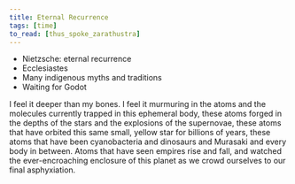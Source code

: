 ```yaml
---
title: Eternal Recurrence
tags: [time]
to_read: [thus_spoke_zarathustra]
---
```


- Nietzsche: eternal recurrence
- Ecclesiastes
- Many indigenous myths and traditions
- Waiting for Godot

I feel it deeper than my bones. I feel it murmuring in the atoms and the
molecules currently trapped in this ephemeral body, these atoms forged in the
depths of the stars and the explosions of the supernovae, these atoms that have
orbited this same small, yellow star for billions of years, these atoms that
have been cyanobacteria and dinosaurs and Murasaki and every body in between.
Atoms that have seen empires rise and fall, and watched the ever-encroaching
enclosure of this planet as we crowd ourselves to our final asphyxiation.
